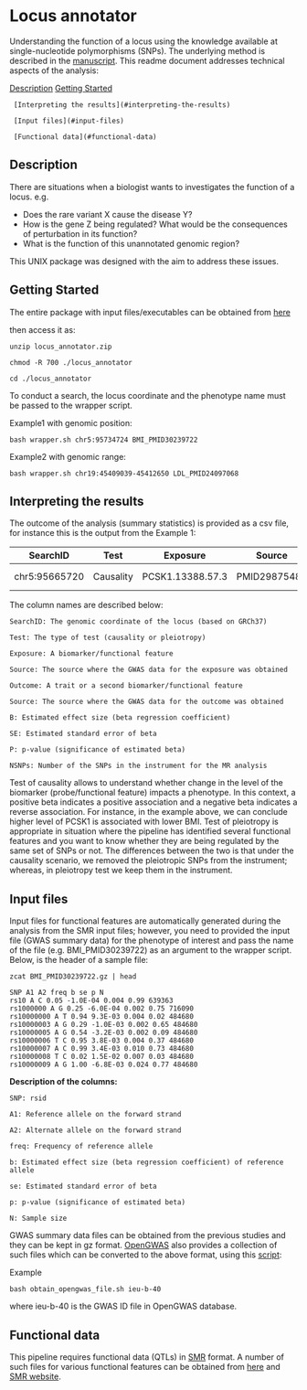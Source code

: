 # Locus annotator
Understanding the function of a locus using the knowledge available at single-nucleotide polymorphisms (SNPs).
The underlying method is described in the [manuscript](https://www.preprints.org/manuscript/202108.0084/v1). This readme document addresses technical aspects of the analysis:

[Description](#description)
[Getting Started](#getting-started)
     
     [Interpreting the results](#interpreting-the-results)
     
     [Input files](#input-files)
     
     [Functional data](#functional-data)


## Description

There are situations when a biologist wants to investigates the function of a locus. e.g.

* Does the rare variant X cause the disease Y?
* How is the gene Z being regulated? What would be the consequences of perturbation in its function?
* What is the function of this unannotated genomic region?

This UNIX package was designed with the aim to address these issues.


## Getting Started

The entire package with input files/executables can be obtained from [here](https://filr.ottawaheart.ca/ssf/s/readFile/share/2454/2372143190551438567/publicLink/locus_annotator.zip)

then access it as:
```
unzip locus_annotator.zip

chmod -R 700 ./locus_annotator

cd ./locus_annotator
```
To conduct a search, the locus coordinate and the phenotype name must be passed to the wrapper script.

Example1 with genomic position:
```
bash wrapper.sh chr5:95734724 BMI_PMID30239722
```


Example2 with genomic range:
```
bash wrapper.sh chr19:45409039-45412650 LDL_PMID24097068
```

## Interpreting the results

The outcome of the analysis (summary statistics) is provided as a csv file, for instance this is the output from the Example 1:

| SearchID      | Test      | Exposure         | Source       | Outcome | Outcome      | B     | SE        | P        | NSNPs |
|---------------|-----------|------------------|--------------|---------|--------------|-------|-----------|----------|-------|
| chr5:95665720 | Causality | PCSK1.13388.57.3 | PMID29875488 | BMI     | PMID30239722 | -0.02 | 0.002 | 4E-19 | 17    |

The column names are described below:
```
SearchID: The genomic coordinate of the locus (based on GRCh37)

Test: The type of test (causality or pleiotropy)

Exposure: A biomarker/functional feature

Source: The source where the GWAS data for the exposure was obtained

Outcome: A trait or a second biomarker/functional feature

Source: The source where the GWAS data for the outcome was obtained

B: Estimated effect size (beta regression coefficient)

SE: Estimated standard error of beta

P: p-value (significance of estimated beta)

NSNPs: Number of the SNPs in the instrument for the MR analysis
```

Test of causality allows to understand whether change in the level of the biomarker (probe/functional feature) impacts a phenotype. In this context, a positive beta indicates a positive association and a negative beta indicates a reverse association. For instance, in the example above, we can conclude higher level of PCSK1 is associated with lower BMI. Test of pleiotropy is appropriate in situation where the pipeline has identified several functional features and you want to know whether they are being regulated by the same set of SNPs or not. The differences between the two is that under the causality scenario, we removed the pleiotropic SNPs from the instrument; whereas, in pleiotropy test we keep them in the instrument.


## Input files

Input files for functional features are automatically generated during the analysis from the SMR input files; however, you need to provided the input file (GWAS summary data) for the phenotype of interest and pass the name of the file (e.g. BMI_PMID30239722) as an argument to the wrapper script. Below, is the header of a sample file:

```
zcat BMI_PMID30239722.gz | head

SNP A1 A2 freq b se p N
rs10 A C 0.05 -1.0E-04 0.004 0.99 639363
rs1000000 A G 0.25 -6.0E-04 0.002 0.75 716090
rs10000000 A T 0.94 9.3E-03 0.004 0.02 484680
rs10000003 A G 0.29 -1.0E-03 0.002 0.65 484680
rs10000005 A G 0.54 -3.2E-03 0.002 0.09 484680
rs10000006 T C 0.95 3.8E-03 0.004 0.37 484680
rs10000007 A C 0.99 3.4E-03 0.010 0.73 484680
rs10000008 T C 0.02 1.5E-02 0.007 0.03 484680
rs10000009 A G 1.00 -6.8E-03 0.024 0.77 484680
```

**Description of the columns:**
```
SNP: rsid

A1: Reference allele on the forward strand

A2: Alternate allele on the forward strand

freq: Frequency of reference allele

b: Estimated effect size (beta regression coefficient) of reference allele

se: Estimated standard error of beta

p: p-value (significance of estimated beta)

N: Sample size
```

GWAS summary data files can be obtained from the previous studies and they can be kept in gz format. [OpenGWAS](https://gwas.mrcieu.ac.uk/) also provides a collection of such files which can be converted to the above format, using this [script](obtain_opengwas_file.sh):

Example
```
bash obtain_opengwas_file.sh ieu-b-40
```
where ieu-b-40 is the GWAS ID file in OpenGWAS database.


## Functional data

This pipeline requires functional data (QTLs) in [SMR](https://cnsgenomics.com/software/smr/#DataManagement) format. A number of such files for various functional features can be obtained from [here](https://filr.ottawaheart.ca/ssf/s/readFile/share/1438/6705413317368203034/publicLink/QTL_data.zip) and [SMR website](https://cnsgenomics.com/software/smr/#DataResource).
